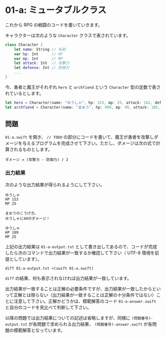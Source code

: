 # 01-a: ミュータブルクラス

これから RPG の戦闘のコードを書いていきます。

キャラクターは次のような `Character` クラスで表されています。

```swift
class Character {
    let name: String // 名前
    var hp: Int      // HP
    var mp: Int      // MP
    let attack: Int  // 攻撃力
    let defense: Int // 防御力
    ...
}
```

今、勇者と魔王がそれぞれ `hero` と `archfiend` という `Character` 型の定数で表されているとします。

```swift
let hero = Character(name: "ゆうしゃ", hp: 153, mp: 25, attack: 162, defense: 97)
let archfiend = Character(name: "まおう", hp: 999, mp: 99, attack: 185, defense: 58)
```

## 問題

`01-a.swift` を開き、 `// TODO` の部分にコードを書いて、魔王が勇者を攻撃しダメージを与えるプログラムを完成させて下さい。ただし、ダメージは次の式で計算されるものとします。

```
ダメージ = (攻撃力 - 防御力) / 2
```

### 出力結果

次のような出力結果が得られるようにして下さい。

```
ゆうしゃ
HP 153
MP 25

まおうのこうげき。
ゆうしゃに44のダメージ！

ゆうしゃ
HP 109
MP 25

```

上記の出力結果は `01-a-output.txt` として書き出してあるので、コードが完成したら次のコマンドで出力結果が一致するか確認して下さい（ UTF-8 環境を前提としています）。

```
diff 01-a-output.txt <(swift 01-a.swift)
```

`diff` の結果、何も表示されなければ出力結果が一致しています。

出力結果が一致することは正解の必要条件ですが、出力結果が一致したからといって正解とは限らない（出力結果が一致することは正解の十分条件ではない）ことに注意して下さい。正解かどうかは、模範解答のコード `01-a-answer.swift` と自分のコードを見比べて判断して下さい。

以降の問題では出力結果についての記述は省略しますが、同様に `(問題番号)-output.txt` が各問題で求められる出力結果、 `(問題番号)-answer.swift` が各問題の模範解答となっています。
